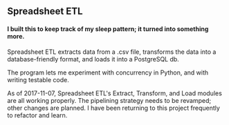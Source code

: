 ## Spreadsheet ETL ##

#### I built this to keep track of my sleep pattern; it turned into something more. ####

Spreadsheet ETL extracts data from a .csv file, transforms the data into a database-friendly format, and loads it into a PostgreSQL db.

The program lets me experiment with concurrency in Python, and with writing testable code.

As of 2017-11-07, Spreadsheet ETL's Extract, Transform, and Load modules are all working properly. The pipelining strategy needs to be revamped; other changes are planned. I have been returning to this project frequently to refactor and learn.
